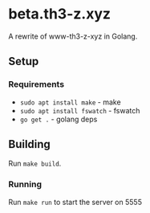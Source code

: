 # beta.th3-z.xyz

A rewrite of www-th3-z-xyz in Golang.

## Setup

### Requirements

* `sudo apt install make` - make
* `sudo apt install fswatch` - fswatch
* `go get .` - golang deps

## Building

Run `make build`.

### Running

Run `make run` to start the server on 5555
